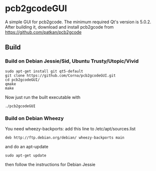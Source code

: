 # pcb2gcodeGUI
A simple GUI for pcb2gcode. 
The minimum required Qt's version is 5.0.2.
After building it, download and install pcb2gcode
from https://github.com/patkan/pcb2gcode

## Build
### Build on Debian Jessie/Sid, Ubuntu Trusty/Utopic/Vivid
    
    sudo apt-get install git qt5-default
    git clone https://github.com/Corna/pcb2gcodeGUI.git
    cd pcb2gcodeGUI/
    qmake
    make

Now just run the built executable with

    ./pcb2gcodeGUI

### Build on Debian Wheezy
You need wheezy-backports: add this line to /etc/apt/sources.list

	deb http://ftp.debian.org/debian/ wheezy-backports main

and do an apt-update

	sudo apt-get update

then follow the instructions for Debian Jessie
